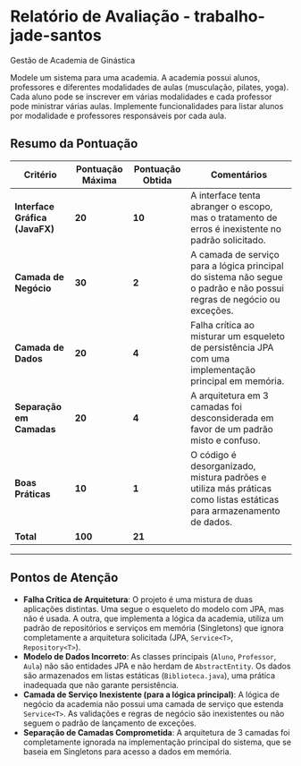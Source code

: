 # Relatório de Avaliação - trabalho-jade-santos

Gestão de Academia de Ginástica

Modele um sistema para uma academia. A academia possui alunos, professores e diferentes modalidades de aulas (musculação, pilates, yoga). Cada aluno pode se inscrever em várias modalidades e cada professor pode ministrar várias aulas. Implemente funcionalidades para listar alunos por modalidade e professores responsáveis por cada aula.

## Resumo da Pontuação

| Critério | Pontuação Máxima | Pontuação Obtida | Comentários |
| --- | --- | --- | --- |
| **Interface Gráfica (JavaFX)** | **20** | **10** | A interface tenta abranger o escopo, mas o tratamento de erros é inexistente no padrão solicitado. |
| **Camada de Negócio** | **30** | **2** | A camada de serviço para a lógica principal do sistema não segue o padrão e não possui regras de negócio ou exceções. |
| **Camada de Dados** | **20** | **4** | Falha crítica ao misturar um esqueleto de persistência JPA com uma implementação principal em memória. |
| **Separação em Camadas** | **20** | **4** | A arquitetura em 3 camadas foi desconsiderada em favor de um padrão misto e confuso. |
| **Boas Práticas** | **10** | **1** | O código é desorganizado, mistura padrões e utiliza más práticas como listas estáticas para armazenamento de dados. |
| **Total** | **100** | **21** | |

---

## Pontos de Atenção

- **Falha Crítica de Arquitetura**: O projeto é uma mistura de duas aplicações distintas. Uma segue o esqueleto do modelo com JPA, mas não é usada. A outra, que implementa a lógica da academia, utiliza um padrão de repositórios e serviços em memória (Singletons) que ignora completamente a arquitetura solicitada (JPA, `Service<T>`, `Repository<T>`).
- **Modelo de Dados Incorreto**: As classes principais (`Aluno`, `Professor`, `Aula`) não são entidades JPA e não herdam de `AbstractEntity`. Os dados são armazenados em listas estáticas (`Biblioteca.java`), uma prática inadequada que não garante persistência.
- **Camada de Serviço Inexistente (para a lógica principal)**: A lógica de negócio da academia não possui uma camada de serviço que estenda `Service<T>`. As validações e regras de negócio são inexistentes ou não seguem o padrão de lançamento de exceções.
- **Separação de Camadas Comprometida**: A arquitetura de 3 camadas foi completamente ignorada na implementação principal do sistema, que se baseia em Singletons para acesso a dados em memória.
